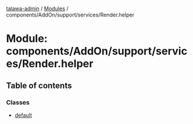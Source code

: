 [talawa-admin](../README.md) / [Modules](../modules.md) / components/AddOn/support/services/Render.helper

# Module: components/AddOn/support/services/Render.helper

## Table of contents

### Classes

- [default](../classes/components_AddOn_support_services_Render_helper.default.md)
